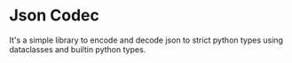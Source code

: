 # Json Codec

It's a simple library to encode and decode json to strict python types using dataclasses and builtin python types.

